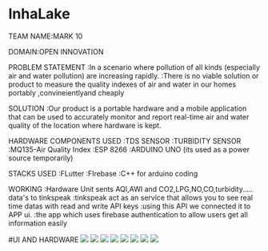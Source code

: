 # InhaLake
TEAM NAME:MARK 10

DOMAIN:OPEN INNOVATION

PROBLEM STATEMENT 
	:In a scenario where pollution of all kinds (especially air and water pollution) are increasing rapidly.
	:There is no viable 	solution or product to measure the quality indexes of air and water in our homes portably ,convineientlyand cheaply

SOLUTION 
	:Our product is a portable hardware and a mobile application that can be used to accurately monitor and report real-time air 	 and water quality of the location where hardware is kept.


HARDWARE COMPONENTS USED
	:TDS SENSOR
	:TURBIDITY SENSOR
	:MQ135-Air Quality Index
	:ESP 8266
	:ARDUINO UNO (its used as a power source temporarily)
	
STACKS USED
	:FLutter
	:FIrebase
	:C++ for arduino coding


WORKING
	:Hardware Unit sents AQI,AWI and CO2,LPG,NO,CO,turbidity..... data's to tinkspeak
	:tinkspeak act as an service that allows you to see real time datas with read and write API keys
	:using this API we connected it to APP ui.
	:the app which uses firebase authentication to allow users get all information easily
 

#UI AND HARDWARE
<img src="homepage.png">
<img src="signup.png">
<img src="airpage.png">
<img src="landing screen.png">
<img src="login.png">
<img src="splash screen.png">
<img src="waterpage.png">
<img src="hardware.jpg">
